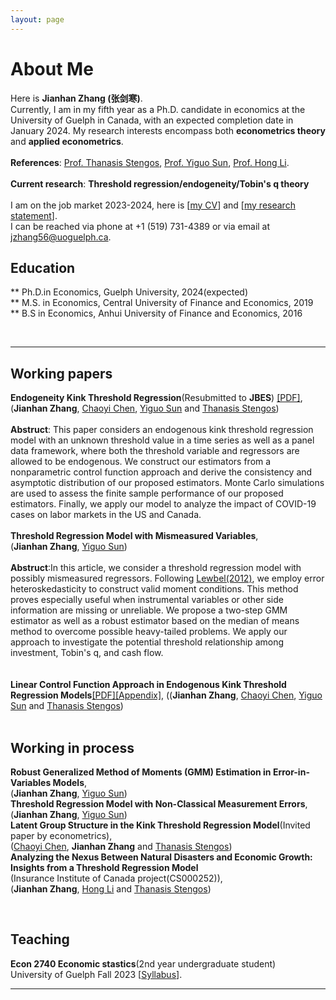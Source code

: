```yaml
---
layout: page
---
```


# About Me


Here is **Jianhan Zhang (张剑寒)**.       
Currently, I am in my fifth year as a Ph.D. candidate in economics at the University of Guelph in Canada, with an expected completion date in January 2024. My research interests encompass both **econometrics theory** and **applied econometrics**.  
<br> 
**References**: [Prof. Thanasis Stengos](https://www.uoguelph.ca/lang/people/thanasis-stengos), [Prof. Yiguo Sun](https://www.uoguelph.ca/lang/people/yiguo-sun), [Prof. Hong Li](https://www.uoguelph.ca/lang/people/hong-li).   
<br> 
 **Current research**: **Threshold regression/endogeneity/Tobin's q theory**  
 <br>
 I am on the job market 2023-2024, here is [[my CV](https://jianhzhang.github.io/file/Resume_JianhanZhang_Dec1.pdf)] and [[my research statement](https://jianhzhang.github.io/file/JianhanZhang_RS_Dec1.pdf)].
 <br>
 I can be reached via phone at +1 (519) 731-4389 or via email at <a href="mailto:jzhang56@uoguelph.ca">jzhang56@uoguelph.ca</a>.
<br>

## Education  
** Ph.D.in Economics, Guelph University, 2024(expected)  
** M.S. in Economics, Central University of Finance and Economics, 2019  
** B.S  in Economics,  Anhui University of Finance and Economics, 2016  

<br>

---
## Working papers  
**Endogeneity Kink Threshold Regression**(Resubmitted to **JBES**) [[PDF]](https://jianhzhang.github.io/file/Endogenous_kink.pdf),  
(**Jianhan Zhang**, [Chaoyi Chen](https://www.chenchaoyi.com), [Yiguo Sun](https://www.uoguelph.ca/lang/people/yiguo-sun) and [Thanasis Stengos](https://www.uoguelph.ca/lang/people/thanasis-stengos))  
<br/> 
**Abstruct**: This paper considers an endogenous kink threshold regression model with an unknown threshold value in a time series as well as a panel data framework, where both the threshold variable and regressors are allowed to be endogenous. We construct our estimators from a nonparametric control function approach and derive the consistency and asymptotic distribution of our proposed estimators. Monte Carlo simulations are used to assess the finite sample performance of our proposed estimators. Finally, we apply our model to analyze the impact of COVID-19 cases on labor markets in the US and Canada. 
<br/>   
**Threshold Regression Model with Mismeasured Variables**,    
(**Jianhan Zhang**, [Yiguo Sun](https://www.uoguelph.ca/lang/people/yiguo-sun))   
<br/> 
**Abstruct**:In this article, we consider a threshold regression model with possibly mismeasured regressors. Following [Lewbel(2012)](https://www.tandfonline.com/doi/full/10.1080/07350015.2012.643126), we employ error heteroskedasticity to construct valid moment conditions. This method proves especially useful when instrumental variables or other side information are missing or unreliable. We propose a two-step GMM estimator as well as a robust estimator based on the median of means method to overcome possible heavy-tailed problems. We apply our approach to investigate the potential threshold relationship among investment, Tobin's q, and cash flow.  
<br/>   
**Linear Control Function Approach in Endogenous Kink Threshold Regression Models**[[PDF]](https://jianhzhang.github.io/file/Kink_Linear.pdf)[[Appendix]](https://jianhzhang.github.io/file/Kink_Linear_Appendix.pdf),
((**Jianhan Zhang**, [Chaoyi Chen](https://www.chenchaoyi.com), [Yiguo Sun](https://www.uoguelph.ca/lang/people/yiguo-sun) and [Thanasis Stengos](https://www.uoguelph.ca/lang/people/thanasis-stengos))  
<br/>  
## Working in process 
**Robust Generalized Method of Moments (GMM) Estimation in Error-in-Variables Models**,    
(**Jianhan Zhang**, [Yiguo Sun](https://www.uoguelph.ca/lang/people/yiguo-sun))  
**Threshold Regression Model with Non-Classical Measurement Errors**,    
(**Jianhan Zhang**, [Yiguo Sun](https://www.uoguelph.ca/lang/people/yiguo-sun))     
**Latent Group Structure in the Kink Threshold Regression Model**(Invited paper by econometrics),    
([Chaoyi Chen](https://www.chenchaoyi.com), **Jianhan Zhang** and [Thanasis Stengos](https://www.uoguelph.ca/lang/people/thanasis-stengos))    
**Analyzing the Nexus Between Natural Disasters and Economic Growth: Insights from a Threshold Regression Model**  
(Insurance Institute of Canada project(CS000252)),    
(**Jianhan Zhang**, [Hong Li](https://www.uoguelph.ca/lang/people/hong-li) and [Thanasis Stengos](https://www.uoguelph.ca/lang/people/thanasis-stengos))     




<br>

## Teaching  
**Econ 2740 Economic stastics**(2nd year undergraduate student)  
University of Guelph  Fall 2023  [[Syllabus](https://jianhzhang.github.io/file/ECON_2740_03_F23.pdf)].


---

